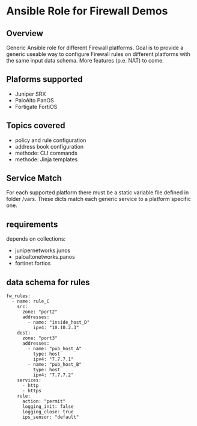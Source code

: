 # **Ansible Role for Firewall Demos**
## **Overview**
Generic Ansible role for different Firewall platforms.
Goal is to provide a generic useable way to configure Firewall rules on different platforms with the same input data schema.
More features (p.e. NAT) to come. 

## **Plaforms supported**
* Juniper SRX
* PaloAlto PanOS
* Fortigate FortiOS
## **Topics covered**
* policy and rule configuration
* address book configuration
* methode: CLI commands
* methode: Jinja templates

## **Service Match**
For each supported platform there must be a static variable file defined in folder /vars.
These dicts match each generic service to a platform specific one. 
## **requirements**
depends on collections: 
* junipernetworks.junos
* paloaltonetworks.panos
* fortinet.fortios
## **data schema for rules**
```
fw_rules:
  - name: rule_C
    src:
      zone: "port2"
      addresses:
        - name: "inside_host_D"
          ipv4: "10.10.2.3"
    dest:
      zone: "port3"
      addresses:
        - name: "pub_host_A"
          type: host
          ipv4: "7.7.7.1"
        - name: "pub_host_B"
          type: host
          ipv4: "7.7.7.2"
    services:
      - http
      - https
    rule:
      action: "permit"
      logging_init: false
      logging_close: true
      ips_sensor: "default"
```
